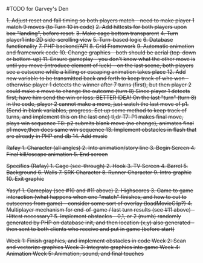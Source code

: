 #TODO for Garvey's Den

<s>1. Adjust reset and fall timing so both players match - need to make player 1 match 9 moves (to Turn 10 in code)</s>
<s>2. Add hittests for both players upon box "landing", before reset.</s>
<s>3. Make cage bottom transparent</s>
<s>4. Turn player1 into 2D side-scrolling view</s>
<s>5. Turn-based logic</s>
<s>6. Database functionality</s>
<s>7. PHP backend/API</s>
<s>8. Grid Framework</s>
<s>9. Automatic animation and framework code
<s>10. Change graphics - both should be aerial (top-down or bottom-up)</s>
<s>11. Ensure gameplay - you don't know what the other move is until you move (introduce element of luck) - on the last scene, both players see a cutscene while a killing or escaping animation takes place</s>
<s>12. Add new variable to be transmitted back and forth to keep track of who won - otherwise player 1 detects the winner after 7 turns (first), but then player 2 could make a move to change the outcome (turn 8)
	Since player 1 detects first, have him send the win or loss.
	BETTER IDEA! On the last "turn" (turn 8) in the code, player 2 cannot make a move, just watch the last move of p1. (Send in blank variables, progress. Set up some method to keep track of turns, and implement this on the last one)
		tl;dr T7: P1 makes final move, plays win sequence T8: p2 submits blank move (no change), animates final p1 move,then does same win sequence</s>
<s>13. Implement obstacles in flash that are already in PHP and db</s>
<s>14. Add music</s>

Rafay
<s>1. Character (all angles)</s>
2. Into animation/story line
3. Begin Screen
<s>4. Final kill/escape animation</s>
5. End screen

Specifics (Rafay)
<s>1. Cage (see-through)</s>
<s>2. Hook</s>
<s>3. TV Screen</s>
<s>4. Barrel</s>
<s>5. Background</s>
<s>6. Walls</s>
<s>7. SRK Character</s>
8. Runner Character
9. Intro graphic
10. Exit graphic

Yasyf
<s>1. Gameplay (see #10 and #11 above)</s>
<s>2. Highscores</s>
<s>3. Game to game interaction (what happens when one "match" finishes, and how to cut to cutscenes from game) - consider some sort of overlay (loadMovieClip?)</s>
<s>4. Multiplayer mechanism for end-of-game / last turn results (see #11 above) - Hittest necessary?</s>
<s>5. Implement obstacles - 0,1, or 2 (numb) randomly generated by PHP on database init, and then location (x,y) also generated - then sent to both clients who receive and put in game (before start)</s>

<s>Week 1: Finish graphics, and implement obstacles in code</s>
<s>Week 2: Scan and vectorize graphics</s>
<s>Week 3: Integrate graphics into game</s>
<s>Week 4: Animation</s>
Week 5: Animation, sound, and final touches
